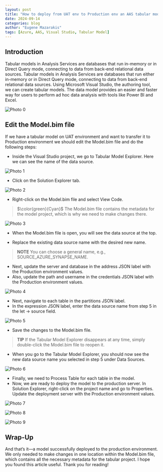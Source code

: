 ```yaml
---
layout: post
title: "How to deploy from UAT env to Production env an AAS tabular model"
date: 2024-09-14
categories: blog
author: "Eugene Mazarakis"
tags: [Azure, AAS, Visual Studio, Tabular Model]
---
```



## Introduction

Tabular models in Analysis Services are databases that run in-memory or in Direct Query mode, connecting to data from back-end relational data sources. Tabular models in Analysis Services are databases that run either in-memory or in Direct Query mode, connecting to data from back-end relational data sources. Using Microsoft Visual Studio, the authoring tool, we can create tabular models. The data model provides an easier and faster way for users to perform ad hoc data analysis with tools like Power BI and Excel.

![Photo 0](/assets/Img/BlogImages/001.BlogPost_14_09_2024/0.png)


## Edit the Model.bim file
If we have a tabular model on UAT environment and want to transfer it to Production environment we should edit the Model.bim file and do the following steps:

- Inside the Visual Studio project, we go to Tabular Model Explorer. Here we can see the name of the data source.

![Photo 1](/assets/Img/BlogImages/001.BlogPost_14_09_2024/1.png)

- Click on the Solution Explorer tab.

![Photo 2](/assets/Img/BlogImages/001.BlogPost_14_09_2024/2.png)

- Right-click on the Model.bim file and select View Code.
> $\color{green}{Cyan}$
> Τhe Model.bim file contains the metadata for the model project, which is why we need to make changes there.

![Photo 3](/assets/Img/BlogImages/001.BlogPost_14_09_2024/3.png)

- When the Model.bim file is open, you will see the data source at the top.

- Replace the existing data source name with the desired new name.

> **NOTE**
> You can choose a general name, e.g., SOURCE_AZURE_SYNAPSE_NAME.

- Next, update the server and database in the address JSON label with the Production environment values.
- Also, update the path and username in the credentials JSON label with the Production environment values.

![Photo 4](/assets/Img/BlogImages/001.BlogPost_14_09_2024/4.png)

- Next, navigate to each table in the partitions JSON label.
- In the expression JSON label, enter the data source name from step 5 in the let → source field.

![Photo 5](/assets/Img/BlogImages/001.BlogPost_14_09_2024/5.png)

- Save the changes to the Model.bim file.
> **TIP**
> If the Tabular Model Explorer disappears at any time, simply double-click the Model.bim file to reopen it.

- When you go to the Tabular Model Explorer, you should now see the new data source name you selected in step 5 under Data Sources.

![Photo 6](/assets/Img/BlogImages/001.BlogPost_14_09_2024/6.png)

- Finally, we need to Process Table for each table in the model.
- Now, we are ready to deploy the model to the production server. In Solution Explorer, right-click on the project name and go to Properties. Update the deployment server with the Production environment values.

![Photo 7](/assets/Img/BlogImages/001.BlogPost_14_09_2024/7.png)

![Photo 8](/assets/Img/BlogImages/001.BlogPost_14_09_2024/8.png)

![Photo 9](/assets/Img/BlogImages/001.BlogPost_14_09_2024/9.png)


## Wrap-Up
And that’s it—a model successfully deployed to the production environment. We only needed to make changes in one location within the Model.bim file, which contains all the necessary metadata for the tabular project.
I hope you found this article useful. Thank you for reading!
